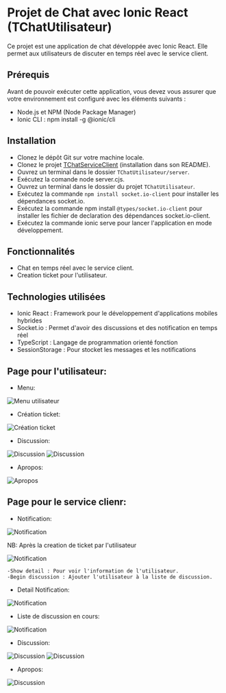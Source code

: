 # Projet de Chat avec Ionic React (TChatUtilisateur)

Ce projet est une application de chat développée avec Ionic React. Elle permet aux utilisateurs de discuter en temps réel avec le service client.

## Prérequis

Avant de pouvoir exécuter cette application, vous devez vous assurer que votre environnement est configuré avec les éléments suivants :

* Node.js et NPM (Node Package Manager)
* Ionic CLI : npm install -g @ionic/cli

## Installation

* Clonez le dépôt Git sur votre machine locale.
* Clonez le projet [TChatServiceClient](https://github.com/Avotra22/TChatServiceClient) (installation dans son README).
* Ouvrez un terminal dans le dossier `TChatUtilisateur/server`.
* Exécutez la comande node server.cjs.
* Ouvrez un terminal dans le dossier du projet `TChatUtilisateur`.
* Exécutez la commande `npm install socket.io-client` pour installer les dépendances socket.io.
* Exécutez la commande npm install `@types/socket.io-client` pour installer les fichier de declaration des dépendances socket.io-client.
* Exécutez la commande ionic serve pour lancer l'application en mode développement.

## Fonctionnalités

* Chat en temps réel avec le service client.
* Creation ticket pour l'utilisateur.

## Technologies utilisées

* Ionic React : Framework pour le développement d'applications mobiles hybrides
* Socket.io : Permet d'avoir des discussions et des notification en temps réel
* TypeScript : Langage de programmation orienté fonction
* SessionStorage : Pour stocket les messages et les notifications
## Page pour l'utilisateur:

* Menu:

![Menu utilisateur](https://github.com/Avotra22/TChatUtilisateur/blob/master/template/Umenu.png)

* Création ticket:

![Création ticket](https://github.com/Avotra22/TChatUtilisateur/blob/master/template/Uct.png)

* Discussion:

![Discussion](https://github.com/Avotra22/TChatUtilisateur/blob/master/template/Usms.png)
![Discussion](https://github.com/Avotra22/TChatUtilisateur/blob/master/template/Umr.png)

* Apropos:

![Apropos](https://github.com/Avotra22/TChatUtilisateur/blob/master/template/UAbout.png)

## Page pour le service clienr:

* Notification:

![Notification](https://github.com/Avotra22/TChatUtilisateur/blob/master/template/NR.png)

NB: Après la creation de ticket par l'utilisateur

![Notification](https://github.com/Avotra22/TChatUtilisateur/blob/master/template/Notif1.png)

    -Show detail : Pour voir l'information de l'utilisateur.
    -Begin discussion : Ajouter l'utilisateur à la liste de discussion.

* Detail Notification:

![Notification](https://github.com/Avotra22/TChatUtilisateur/blob/master/template/Det.png)

* Liste de discussion en cours:

![Notification](https://github.com/Avotra22/TChatUtilisateur/blob/master/template/DE.png)

* Discussion:

![Discussion](https://github.com/Avotra22/TChatUtilisateur/blob/master/template/Smr.png)
![Discussion](https://github.com/Avotra22/TChatUtilisateur/blob/master/template/Smr1.png)

* Apropos:

![Discussion](https://github.com/Avotra22/TChatUtilisateur/blob/master/template/SAbout.png)

